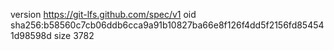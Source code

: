 version https://git-lfs.github.com/spec/v1
oid sha256:b58560c7cb06ddb6cca9a91b10827ba66e8f126f4dd5f2156fd854541d98598d
size 3782
